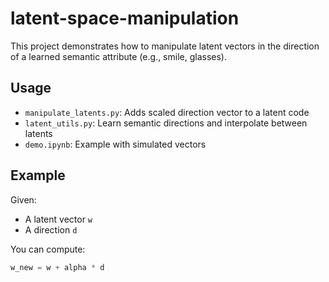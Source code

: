 # latent-space-manipulation


This project demonstrates how to manipulate latent vectors in the direction of a learned semantic attribute (e.g., smile, glasses).

## Usage

- `manipulate_latents.py`: Adds scaled direction vector to a latent code
- `latent_utils.py`: Learn semantic directions and interpolate between latents
- `demo.ipynb`: Example with simulated vectors

## Example
Given:
- A latent vector `w`
- A direction `d`

You can compute:
```python
w_new = w + alpha * d

